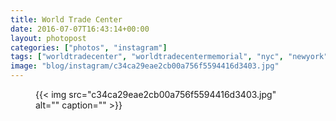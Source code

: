 ```yaml
---
title: World Trade Center
date: 2016-07-07T16:43:14+00:00
layout: photopost
categories: ["photos", "instagram"]
tags: ["worldtradecenter", "worldtradecentermemorial", "nyc", "newyork", "neverforget", "nineeleven"]
image: "blog/instagram/c34ca29eae2cb00a756f5594416d3403.jpg"
---
```


<figure class="photo photo--square">
  {{< img src="c34ca29eae2cb00a756f5594416d3403.jpg" alt="" caption="" >}}

</figure>


